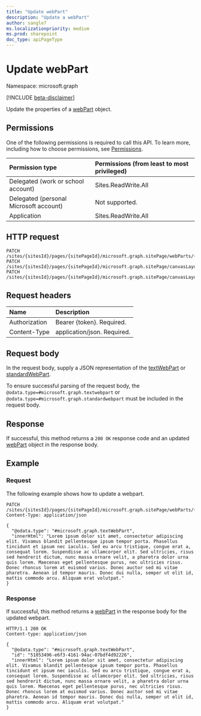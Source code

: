 ```yaml
---
title: "Update webPart"
description: "Update a webPart"
author: sangle7
ms.localizationpriority: medium
ms.prod: sharepoint
doc_type: apiPageType
---
```


# Update webPart

Namespace: microsoft.graph

[!INCLUDE [beta-disclaimer](../../includes/beta-disclaimer.md)]

Update the properties of a [webPart](../resources/webpart.md) object.

## Permissions

One of the following permissions is required to call this API. To learn more, including how to choose permissions, see [Permissions](/graph/permissions-reference).

| Permission type                        | Permissions (from least to most privileged) |
| :------------------------------------- | :------------------------------------------ |
| Delegated (work or school account)     | Sites.ReadWrite.All                         |
| Delegated (personal Microsoft account) | Not supported.                              |
| Application                            | Sites.ReadWrite.All                         |

## HTTP request

<!-- {
  "blockType": "ignored"
}
-->

```http
PATCH /sites/{sitesId}/pages/{sitePageId}/microsoft.graph.sitePage/webParts/{webPartId}
PATCH /sites/{sitesId}/pages/{sitePageId}/microsoft.graph.sitePage/canvasLayout/verticalSection/webparts/{webPartIndex}
PATCH /sites/{sitesId}/pages/{sitePageId}/microsoft.graph.sitePage/canvasLayout/horizontalSections/{horizontalSectionId}/columns/{horizontalSectionColumnId}/webparts/{webPartIndex}
```

## Request headers

| Name          | Description                 |
| :------------ | :-------------------------- |
| Authorization | Bearer {token}. Required.   |
| Content-Type  | application/json. Required. |

## Request body

In the request body, supply a JSON representation of the [textWebPart](../resources/textWebPart.md) or [standardWebPart](../resources/standardWebPart.md). 

To ensure successful parsing of the request body, the `@odata.type=#microsoft.graph.textwebpart` or `@odata.type=#microsoft.graph.standardwebpart` must be included in the request body.

## Response

If successful, this method returns a `200 OK` response code and an updated [webPart](../resources/webpart.md) object in the response body.

## Example

### Request

The following example shows how to update a webpart.

<!-- { "blockType": "request", "name": "update-webpart", "scopes": "sites.readwrite.all" } -->

```http
PATCH /sites/{sitesId}/pages/{sitePageId}/microsoft.graph.sitePage/webParts/{webpartId}
Content-Type: application/json

{
  "@odata.type": "#microsoft.graph.textWebPart",
  "innerHtml": "Lorem ipsum dolor sit amet, consectetur adipiscing elit. Vivamus blandit pellentesque ipsum tempor porta. Phasellus tincidunt et ipsum nec iaculis. Sed eu arcu tristique, congue erat a, consequat lorem. Suspendisse ac ullamcorper elit. Sed ultricies, risus sed hendrerit dictum, nunc massa ornare velit, a pharetra dolor urna quis lorem. Maecenas eget pellentesque purus, nec ultricies risus. Donec rhoncus lorem at euismod varius. Donec auctor sed mi vitae pharetra. Aenean id tempor mauris. Donec dui nulla, semper ut elit id, mattis commodo arcu. Aliquam erat volutpat."
}
```

### Response

If successful, this method returns a [webPart][] in the response body for the updated webpart.

<!-- { "blockType": "response", "@odata.type": "microsoft.graph.webPart", "truncated": true } -->

```http
HTTP/1.1 200 OK
Content-type: application/json

{
  "@odata.type": "#microsoft.graph.textWebPart",
  "id": "51053496-e6f3-4161-94ac-07bdf4d92226",
  "innerHtml": "Lorem ipsum dolor sit amet, consectetur adipiscing elit. Vivamus blandit pellentesque ipsum tempor porta. Phasellus tincidunt et ipsum nec iaculis. Sed eu arcu tristique, congue erat a, consequat lorem. Suspendisse ac ullamcorper elit. Sed ultricies, risus sed hendrerit dictum, nunc massa ornare velit, a pharetra dolor urna quis lorem. Maecenas eget pellentesque purus, nec ultricies risus. Donec rhoncus lorem at euismod varius. Donec auctor sed mi vitae pharetra. Aenean id tempor mauris. Donec dui nulla, semper ut elit id, mattis commodo arcu. Aliquam erat volutpat."
}
```

[webPart]: ../resources/webPart.md

<!--
{
  "type": "#webpart.annotation",
  "description": "Update a WebPart.",
  "keywords": "",
  "section": "documentation",
  "tocPath": "WebParts/Update",
  "suppressions": []
}
-->
